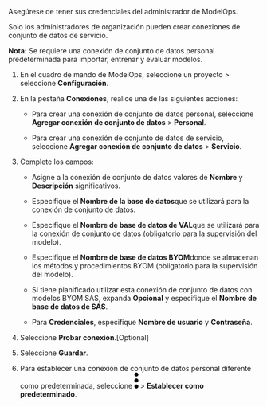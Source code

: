 Asegúrese de tener sus credenciales del administrador de ModelOps.

Solo los administradores de organización pueden crear conexiones de conjunto de datos de servicio.

**Nota:** Se requiere una conexión de conjunto de datos personal predeterminada para importar, entrenar y evaluar modelos.

1.  En el cuadro de mando de ModelOps, seleccione un proyecto > seleccione **Configuración**.


1.  En la pestaña **Conexiones**, realice una de las siguientes acciones:

    -   Para crear una conexión de conjunto de datos personal, seleccione **Agregar conexión de conjunto de datos** > **Personal**.


    -   Para crear una conexión de conjunto de datos de servicio, seleccione **Agregar conexión de conjunto de datos** > **Servicio**.


1.  Complete los campos:

    -   Asigne a la conexión de conjunto de datos valores de **Nombre** y **Descripción** significativos.


    -   Especifique el **Nombre de la base de datos**que se utilizará para la conexión de conjunto de datos.


    -   Especifique el **Nombre de base de datos de VAL**que se utilizará para la conexión de conjunto de datos (obligatorio para la supervisión del modelo).


    -   Especifique el **Nombre de base de datos BYOM**donde se almacenan los métodos y procedimientos BYOM (obligatorio para la supervisión del modelo).


    -   Si tiene planificado utilizar esta conexión de conjunto de datos con modelos BYOM SAS, expanda **Opcional** y especifique el **Nombre de base de datos de SAS**.


    -   Para **Credenciales**, especifique **Nombre de usuario** y **Contraseña**.


1.  Seleccione **Probar conexión**.[Optional]


1.  Seleccione **Guardar**.


1.  Para establecer una conexión de conjunto de datos personal diferente como predeterminada, seleccione ![kebab menu](Images/zsz1597101912145.svg) > **Establecer como predeterminado**.


